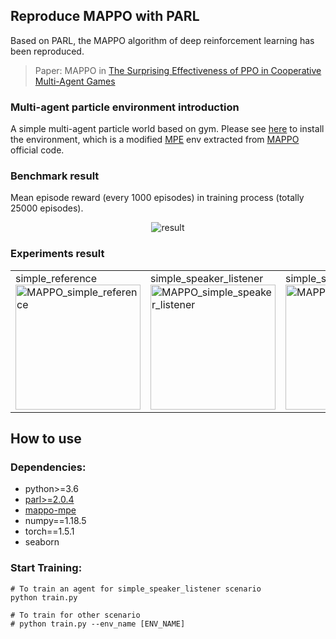 ## Reproduce MAPPO with PARL

Based on PARL, the MAPPO algorithm of deep reinforcement learning has been reproduced.

> Paper: MAPPO in [ The Surprising Effectiveness of PPO in Cooperative Multi-Agent Games](https://arxiv.org/abs/2103.01955)

### Multi-agent particle environment introduction

A simple multi-agent particle world based on gym. Please see [here](https://github.com/caoxixiya/mappo_mpe) to install the environment, which is a modified [MPE](https://github.com/openai/multiagent-particle-envs) env extracted from [MAPPO](https://github.com/marlbenchmark/on-policy/tree/main/onpolicy/envs) official code.

### Benchmark result

Mean episode reward (every 1000 episodes) in training process (totally 25000 episodes).

<p align="center">
<img src="https://github.com/caoxixiya/PARL-experiments/blob/master/MAPPO/pc/result.png" alt="result"/>
</p>

### Experiments result

<table>
<tr>
<td>
simple_reference<br>
<img src="https://github.com/caoxixiya/PARL-experiments/blob/master/MAPPO/pc/simple_reference.gif"                  width = "200" height = "200" alt="MAPPO_simple_reference"/>
</td>
<td>
simple_speaker_listener<br>
<img src="https://github.com/caoxixiya/PARL-experiments/blob/master/MAPPO/pc/simple_speaker_listener.gif"        width = "200" height = "200" alt="MAPPO_simple_speaker_listener"/>
</td>
<td>
simple_spread<br>
<img src="https://github.com/caoxixiya/PARL-experiments/blob/master/MAPPO/pc/simple_spread.gif"             width = "200" height = "200" alt="MAPPO_simple_spread"/>
</td>
</tr>
</table>

## How to use

### Dependencies:

+ python>=3.6
+ [parl>=2.0.4](https://github.com/PaddlePaddle/PARL)
+ [mappo-mpe](https://github.com/caoxixiya/mappo_mpe)
+ numpy==1.18.5
+ torch==1.5.1
+ seaborn

### Start Training:

```
# To train an agent for simple_speaker_listener scenario
python train.py

# To train for other scenario
# python train.py --env_name [ENV_NAME]
```